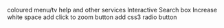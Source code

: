 coloured menu/tv help and other services
Interactive Search box
Increase white space
add click to zoom button
add css3 radio button
